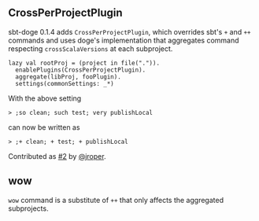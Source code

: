   [2]: https://github.com/sbt/sbt-doge/pull/2
  [@jroper]: https://github.com/jroper

## CrossPerProjectPlugin

sbt-doge 0.1.4 adds `CrossPerProjectPlugin`, which overrides sbt's `+` and `++` commands and uses doge's implementation that aggregates command respecting `crossScalaVersions` at each subproject.

    lazy val rootProj = (project in file(".")).
      enablePlugins(CrossPerProjectPlugin).
      aggregate(libProj, fooPlugin).
      settings(commonSettings: _*)

With the above setting

    > ;so clean; such test; very publishLocal

can now be written as

    > ;+ clean; + test; + publishLocal

Contributed as [#2][2] by [@jroper][@jroper].

## wow

`wow` command is a substitute of `++` that only affects the aggregated subprojects.
